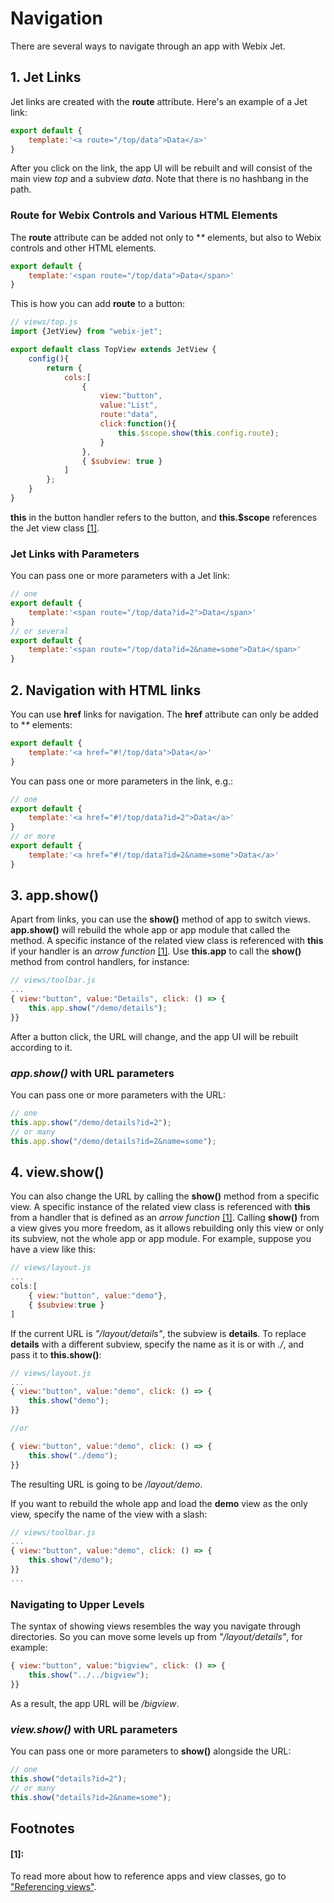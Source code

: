 # Navigation

There are several ways to navigate through an app with Webix Jet.

## 1. Jet Links

Jet links are created with the **route** attribute. Here's an example of a Jet link:

```javascript
export default {
    template:'<a route="/top/data">Data</a>'
}
```

After you click on the link, the app UI will be rebuilt and will consist of the main view _top_ and a subview _data_. Note that there is no hashbang in the path.

### Route for Webix Controls and Various HTML Elements

The **route** attribute can be added not only to **\** elements, but also to Webix controls and other HTML elements.

```javascript
export default {
    template:'<span route="/top/data">Data</span>'
}
```

This is how you can add **route** to a button:

```javascript
// views/top.js
import {JetView} from "webix-jet";

export default class TopView extends JetView {
    config(){
        return {
            cols:[
                {
                    view:"button",
                    value:"List",
                    route:"data",
                    click:function(){
                        this.$scope.show(this.config.route);
                    }
                },
                { $subview: true }
            ]
        };
    }
}
```

**this** in the button handler refers to the button, and **this.$scope** references the Jet view class [\[1\]](navigation.md#footnotes).

### Jet Links with Parameters

You can pass one or more parameters with a Jet link:

```javascript
// one
export default {
    template:'<span route="/top/data?id=2">Data</span>'
}
// or several
export default {
    template:'<span route="/top/data?id=2&name=some">Data</span>'
}
```

## 2. Navigation with HTML links

You can use **href** links for navigation. The **href** attribute can only be added to **\** elements:

```javascript
export default {
    template:'<a href="#!/top/data">Data</a>'
}
```

You can pass one or more parameters in the link, e.g.:

```javascript
// one
export default {
    template:'<a href="#!/top/data?id=2">Data</a>'
}
// or more
export default {
    template:'<a href="#!/top/data?id=2&name=some">Data</a>'
}
```

## 3. app.show\(\)

Apart from links, you can use the **show\(\)** method of app to switch views. **app.show\(\)** will rebuild the whole app or app module that called the method. A specific instance of the related view class is referenced with **this** if your handler is an _arrow function_ [\[1\]](navigation.md#footnotes). Use **this.app** to call the **show\(\)** method from control handlers, for instance:

```javascript
// views/toolbar.js
...
{ view:"button", value:"Details", click: () => {
    this.app.show("/demo/details");
}}
```

After a button click, the URL will change, and the app UI will be rebuilt according to it.

### _app.show\(\)_ with URL parameters

You can pass one or more parameters with the URL:

```javascript
// one
this.app.show("/demo/details?id=2");
// or many
this.app.show("/demo/details?id=2&name=some");
```

## 4. view.show\(\)

You can also change the URL by calling the **show\(\)** method from a specific view. A specific instance of the related view class is referenced with **this** from a handler that is defined as an _arrow function_ [\[1\]](navigation.md#footnotes). Calling **show\(\)** from a view gives you more freedom, as it allows rebuilding only this view or only its subview, not the whole app or app module. For example, suppose you have a view like this:

```javascript
// views/layout.js
...
cols:[
    { view:"button", value:"demo"},
    { $subview:true }
]
```

If the current URL is _"/layout/details"_, the subview is **details**. To replace **details** with a different subview, specify the name as it is or with _./_, and pass it to **this.show\(\)**:

```javascript
// views/layout.js
...
{ view:"button", value:"demo", click: () => {
    this.show("demo");
}}

//or

{ view:"button", value:"demo", click: () => {
    this.show("./demo");
}}
```

The resulting URL is going to be _/layout/demo_.

If you want to rebuild the whole app and load the **demo** view as the only view, specify the name of the view with a slash:

```javascript
// views/toolbar.js
...
{ view:"button", value:"demo", click: () => {
    this.show("/demo");
}}
...
```

### Navigating to Upper Levels

The syntax of showing views resembles the way you navigate through directories. So you can move some levels up from _"/layout/details"_, for example:

```javascript
{ view:"button", value:"bigview", click: () => {
    this.show("../../bigview");
}}
```

As a result, the app URL will be _/bigview_.

### _view.show\(\)_ with URL parameters

You can pass one or more parameters to **show\(\)** alongside the URL:

```javascript
// one
this.show("details?id=2");
// or many
this.show("details?id=2&name=some");
```

## Footnotes

#### \[1\]:

To read more about how to reference apps and view classes, go to ["Referencing views"](referencing-views.md).

